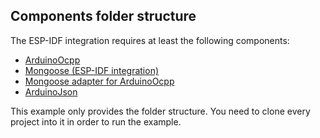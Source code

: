 ## Components folder structure

The ESP-IDF integration requires at least the following components:

- [ArduinoOcpp](https://github.com/matth-x/ArduinoOcpp)
- [Mongoose (ESP-IDF integration)](https://github.com/cesanta/mongoose-esp-idf)
- [Mongoose adapter for ArduinoOcpp](https://github.com/matth-x/AOcppMongoose)
- [ArduinoJson](https://github.com/bblanchon/ArduinoJson)

This example only provides the folder structure. You need to clone every project into it in order to run the example.

